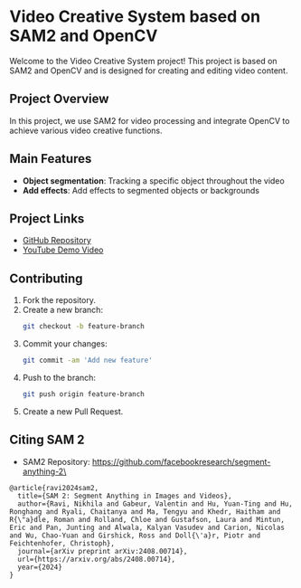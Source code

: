 # Video Creative System based on SAM2 and OpenCV

Welcome to the Video Creative System project! This project is based on SAM2 and OpenCV and is designed for creating and editing video content.

## Project Overview

In this project, we use SAM2 for video processing and integrate OpenCV to achieve various video creative functions. 

## Main Features
- **Object segmentation**: Tracking a specific object throughout the video
- **Add effects**: Add effects to segmented objects or backgrounds

## Project Links

- [GitHub Repository](https://github.com/ruiczhu/videoProcessWithSam2.git)
- [YouTube Demo Video](https://www.youtube.com/watch?v=Rf60zJcWVIM)

## Contributing

1. Fork the repository.
2. Create a new branch:
    ```sh
    git checkout -b feature-branch
    ```
3. Commit your changes:
    ```sh
    git commit -am 'Add new feature'
    ```
4. Push to the branch:
    ```sh
    git push origin feature-branch
    ```
5. Create a new Pull Request.

## Citing SAM 2
- SAM2 Repository: https://github.com/facebookresearch/segment-anything-2\

```
@article{ravi2024sam2,
  title={SAM 2: Segment Anything in Images and Videos},
  author={Ravi, Nikhila and Gabeur, Valentin and Hu, Yuan-Ting and Hu, Ronghang and Ryali, Chaitanya and Ma, Tengyu and Khedr, Haitham and R{\"a}dle, Roman and Rolland, Chloe and Gustafson, Laura and Mintun, Eric and Pan, Junting and Alwala, Kalyan Vasudev and Carion, Nicolas and Wu, Chao-Yuan and Girshick, Ross and Doll{\'a}r, Piotr and Feichtenhofer, Christoph},
  journal={arXiv preprint arXiv:2408.00714},
  url={https://arxiv.org/abs/2408.00714},
  year={2024}
}
```
